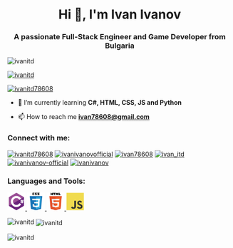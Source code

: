 <h1 align="center">Hi 👋, I'm Ivan Ivanov</h1>
<h3 align="center">A passionate Full-Stack Engineer and Game Developer from Bulgaria</h3>

<p align="left"> <img src="https://komarev.com/ghpvc/?username=ivanitd&label=Profile%20views&color=0e75b6&style=flat" alt="ivanitd" /> </p>

<p align="left"> <a href="https://github.com/ryo-ma/github-profile-trophy"><img src="https://github-profile-trophy.vercel.app/?username=ivanitd" alt="ivanitd" /></a> </p>

<p align="left"> <a href="https://twitter.com/ivanitd78608" target="blank"><img src="https://img.shields.io/twitter/follow/ivanitd78608?logo=twitter&style=for-the-badge" alt="ivanitd78608" /></a> </p>

- 🌱 I’m currently learning **C#, HTML, CSS, JS and Python**

- 📫 How to reach me **ivan78608@gmail.com**

<h3 align="left">Connect with me:</h3>
<p align="left">
<a href="https://twitter.com/ivanitd78608" target="blank"><img align="center" src="https://raw.githubusercontent.com/rahuldkjain/github-profile-readme-generator/master/src/images/icons/Social/twitter.svg" alt="ivanitd78608" height="30" width="40" /></a>
<a href="https://linkedin.com/in/ivanivanovofficial" target="blank"><img align="center" src="https://raw.githubusercontent.com/rahuldkjain/github-profile-readme-generator/master/src/images/icons/Social/linked-in-alt.svg" alt="ivanivanovofficial" height="30" width="40" /></a>
<a href="https://fb.com/ivan78608" target="blank"><img align="center" src="https://raw.githubusercontent.com/rahuldkjain/github-profile-readme-generator/master/src/images/icons/Social/facebook.svg" alt="ivan78608" height="30" width="40" /></a>
<a href="https://instagram.com/ivan_itd" target="blank"><img align="center" src="https://raw.githubusercontent.com/rahuldkjain/github-profile-readme-generator/master/src/images/icons/Social/instagram.svg" alt="ivan_itd" height="30" width="40" /></a>
<a href="https://www.youtube.com/c/ivanivanov-official" target="blank"><img align="center" src="https://raw.githubusercontent.com/rahuldkjain/github-profile-readme-generator/master/src/images/icons/Social/youtube.svg" alt="ivanivanov-official" height="30" width="40" /></a>
<a href="https://discord.gg/ivanivanov" target="blank"><img align="center" src="https://raw.githubusercontent.com/rahuldkjain/github-profile-readme-generator/master/src/images/icons/Social/discord.svg" alt="ivanivanov" height="30" width="40" /></a>
</p>

<h3 align="left">Languages and Tools:</h3>
<p align="left"> <a href="https://www.w3schools.com/cs/" target="_blank" rel="noreferrer"> <img src="https://raw.githubusercontent.com/devicons/devicon/master/icons/csharp/csharp-original.svg" alt="csharp" width="40" height="40"/> </a> <a href="https://www.w3schools.com/css/" target="_blank" rel="noreferrer"> <img src="https://raw.githubusercontent.com/devicons/devicon/master/icons/css3/css3-original-wordmark.svg" alt="css3" width="40" height="40"/> </a> <a href="https://www.w3.org/html/" target="_blank" rel="noreferrer"> <img src="https://raw.githubusercontent.com/devicons/devicon/master/icons/html5/html5-original-wordmark.svg" alt="html5" width="40" height="40"/> </a> <a href="https://developer.mozilla.org/en-US/docs/Web/JavaScript" target="_blank" rel="noreferrer"> <img src="https://raw.githubusercontent.com/devicons/devicon/master/icons/javascript/javascript-original.svg" alt="javascript" width="40" height="40"/> </a> </p>

<p><img align="left" src="https://github-readme-stats.vercel.app/api/top-langs?username=ivanitd&show_icons=true&locale=en&layout=compact" alt="ivanitd" /></p>

<p>&nbsp;<img align="center" src="https://github-readme-stats.vercel.app/api?username=ivanitd&show_icons=true&locale=en" alt="ivanitd" /></p>

<p><img align="center" src="https://github-readme-streak-stats.herokuapp.com/?user=ivanitd&" alt="ivanitd" /></p>
